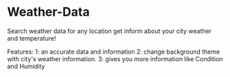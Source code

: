 # Weather-Data
Search weather data for any location
get inform about your city weather and temperature!

Features: 
1: an accurate data and information
2: change background theme with city's weather information.
3: gives you more information like Condition and Humidity
